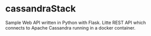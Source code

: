 # cassandraStack

Sample Web API written in Python with Flask.
Litte REST API which connects to Apache Cassandra running in a docker container.
